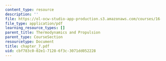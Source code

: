 ```yaml
---
content_type: resource
description: ''
file: https://ol-ocw-studio-app-production.s3.amazonaws.com/courses/16-01-unified-engineering-i-ii-iii-iv-fall-2005-spring-2006/cbf783c002e171286f3c3071dd052228_chapter_7.pdf
file_type: application/pdf
learning_resource_types: []
parent_title: Thermodynamics and Propulsion
parent_type: CourseSection
resourcetype: Document
title: chapter_7.pdf
uid: cbf783c0-02e1-7128-6f3c-3071dd052228
---
```

